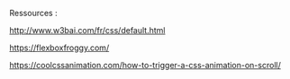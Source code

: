 Ressources :

http://www.w3bai.com/fr/css/default.html

https://flexboxfroggy.com/

https://coolcssanimation.com/how-to-trigger-a-css-animation-on-scroll/